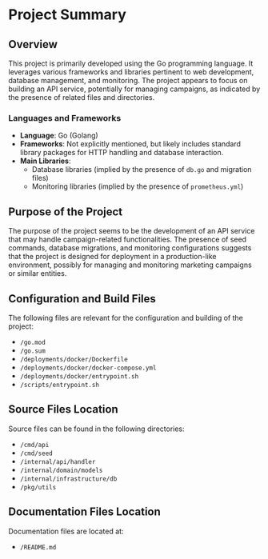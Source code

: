 # Project Summary

## Overview
This project is primarily developed using the Go programming language. It leverages various frameworks and libraries pertinent to web development, database management, and monitoring. The project appears to focus on building an API service, potentially for managing campaigns, as indicated by the presence of related files and directories.

### Languages and Frameworks
- **Language**: Go (Golang)
- **Frameworks**: Not explicitly mentioned, but likely includes standard library packages for HTTP handling and database interaction.
- **Main Libraries**: 
  - Database libraries (implied by the presence of `db.go` and migration files)
  - Monitoring libraries (implied by the presence of `prometheus.yml`)

## Purpose of the Project
The purpose of the project seems to be the development of an API service that may handle campaign-related functionalities. The presence of seed commands, database migrations, and monitoring configurations suggests that the project is designed for deployment in a production-like environment, possibly for managing and monitoring marketing campaigns or similar entities.

## Configuration and Build Files
The following files are relevant for the configuration and building of the project:

- `/go.mod`
- `/go.sum`
- `/deployments/docker/Dockerfile`
- `/deployments/docker/docker-compose.yml`
- `/deployments/docker/entrypoint.sh`
- `/scripts/entrypoint.sh`

## Source Files Location
Source files can be found in the following directories:
- `/cmd/api`
- `/cmd/seed`
- `/internal/api/handler`
- `/internal/domain/models`
- `/internal/infrastructure/db`
- `/pkg/utils`

## Documentation Files Location
Documentation files are located at:
- `/README.md`